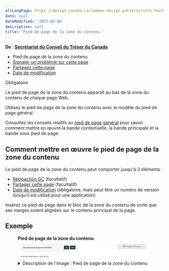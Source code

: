 ```yaml
---
altLangPage: https://design.canada.ca/common-design-patterns/site-footer-content.html
date: null
dateModified: '2023-02-08'
description: null
title: 'Pied de page de la zone du contenu '
---
```



<p class="gc-byline">
 <strong>
  De :
  <a href="https://www.canada.ca/fr/secretariat-conseil-tresor.html">
   Secrétariat du
    Conseil du Trésor du Canada
  </a>
 </strong>
</p>

<div class="gc-stp-stp">
 <div class="row">
  <ul class="toc lst-spcd col-md-12">
   <li class="col-md-4 col-sm-6">
    <a class="list-group-item active">
     Pied de page de la zone du contenu
    </a>
   </li>
   <li class="col-md-4 col-sm-6">
    <a class="list-group-item" href="signaler-probleme.html">
     Signaler un problème sur cette page
    </a>
   </li>
   <li class="col-md-4 col-sm-6">
    <a class="list-group-item" href="partagez-page.html">
     Partagez cette page
    </a>
   </li>
   <li class="col-md-4 col-sm-6">
    <a class="list-group-item" href="date-modification.html">
     Date de modification
    </a>
   </li>
  </ul>
 </div>
</div>

<p>
 <span class="label label-danger">
  Obligatoire
 </span>
</p>

<p>
 Le pied de page de la zone du contenu apparaît au bas de la zone du contenu de chaque page Web.
</p>

<p>
 Utilisez le pied de page de la zone du contenu avec le modèle du pied de page général.
</p>

<p>
 Consultez les conseils relatifs au
 <a href="pied-page.html">
  pied de page général</a> pour savoir comment mettre en œuvre la bande contextuelle, la
    bande principale et la bande sous pied de page.
</p>

<h2>
 Comment mettre en œuvre le pied de page de la zone du contenu
</h2>

<p>
 Le pied de page de la zone du contenu peut comporter jusqu'à 3 éléments :
</p>

<ul>
 <li>
   <a href="https://conception.canada.ca/configurations-conception-communes/outil-retroaction.html">
  Rétroaction GC</a>
  (facultatif)
 </li>
 <li>
  <a href="partagez-page.html">
   Partager cette page</a>
  (facultatif)
 </li>
 <li>
  <a href="date-modification.html">
   Date de modification</a>
  (obligatoire, mais peut être un numéro de version lorsqu'il est utilisé pour une application)
 </li>
</ul>

<p>
 Insérez ce pied de page dans le bloc de la zone du contenu de sorte que ses marges soient alignées sur le contenu
    principal de la page.
</p>

<h2>
 Exemple
</h2>

<div class="pattern-demo">
 <figure class="mrgn-bttm-lg">
  <figcaption>
   <b>
    Pied de page de la zone du contenu
   </b>
  </figcaption>
  <img alt="Capture d’écran du pied de page du contenu." class="img-responsive" src="../images/content-footer-fr.jpg"/>
  <details>
   <summary class="wb-toggle" data-toggle='{"print":"on"}'>
    Description de l'image : Pied de page de la zone du contenu
   </summary>
   <p>Sur le côté gauche se trouve la vue initiale de l’outil de rétroaction sur la page. Un petit encadré gris demande «&nbsp;Avez-vous trouvé ce que vous cherchiez?&nbsp;» et affiche les boutons «&nbsp;Oui&nbsp;» et «&nbsp;Non&nbsp;».</p>
    <p>Sur la droite se trouve un encadré gris comportant un symbole de partage ainsi que le texte «&nbsp;Partagez cette page&nbsp;».</p>
    <p>Sous l’outil apparaît le texte : «&nbsp;Date de modification : 2023-08-01&nbsp;».</p>
  </details>
 </figure>
</div>





